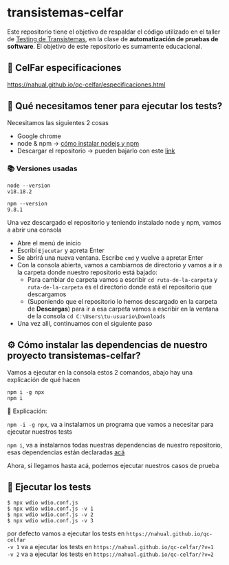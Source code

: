 # transistemas-celfar

Este repositorio tiene el objetivo de respaldar el código utilizado en el taller de [Testing de Transistemas](https://transistemas.org), en la clase de **automatización de pruebas de software**.
El objetivo de este repositorio es sumamente educacional.

## 📃 CelFar especificaciones

https://nahual.github.io/qc-celfar/especificaciones.html

## 🤔 Qué necesitamos tener para ejecutar los tests?
Necesitamos las siguientes 2 cosas
- Google chrome
- node & npm -> [cómo instalar nodejs y npm](https://www.cursosgis.com/como-instalar-node-js-y-npm-en-4-pasos/)
- Descargar el repositorio -> pueden bajarlo con este [link](https://github.com/lthurr/transistemas-celfar/archive/refs/heads/main.zip)

### 📚 Versiones usadas
```
node --version
v18.18.2

npm --version
9.8.1
```

Una vez descargado el repositorio y teniendo instalado node y npm, vamos a abrir una consola

- Abre el menú de inicio
- Escribí `Ejecutar` y apreta Enter
- Se abrirá una nueva ventana. Escribe `cmd` y vuelve a apretar Enter
- Con la consola abierta, vamos a cambiarnos de directorio y vamos a ir a la carpeta donde nuestro repositorio está bajado:
  - Para cambiar de carpeta vamos a escribir `cd ruta-de-la-carpeta` y `ruta-de-la-carpeta` es el directorio donde está el repositorio que descargamos
  - (Suponiendo que el repositorio lo hemos descargado en la carpeta de **Descargas**) para ir a esa carpeta vamos a escribir en la ventana de la consola `cd C:\Users\tu-usuario\Downloads`
- Una vez allí, continuamos con el siguiente paso

## ⚙️ Cómo instalar las dependencias de nuestro proyecto transistemas-celfar?
Vamos a ejecutar en la consola estos 2 comandos, abajo hay una explicación de qué hacen
```
npm i -g npx
npm i
```

🤔 Explicación:<p>
`npm -i -g npx`, va a instalarnos un programa que vamos a necesitar para ejecutar nuestros tests<p>
`npm i`, va a instalarnos todas nuestras dependencias de nuestro repositorio, esas dependencias están declaradas [acá](https://github.com/lthurr/transistemas-celfar/blob/main/package.json)

Ahora, si llegamos hasta acá, podemos ejecutar nuestros casos de prueba


## 📝 Ejecutar los tests
```
$ npx wdio wdio.conf.js
$ npx wdio wdio.conf.js -v 1
$ npx wdio wdio.conf.js -v 2
$ npx wdio wdio.conf.js -v 3
```

por defecto vamos a ejecutar los tests en `https://nahual.github.io/qc-celfar`<br>
`-v 1` va a ejecutar los tests en `https://nahual.github.io/qc-celfar/?v=1`<br>
`-v 2` va a ejecutar los tests en `https://nahual.github.io/qc-celfar/?v=2`
